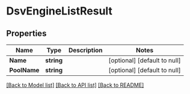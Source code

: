 # DsvEngineListResult

## Properties
Name | Type | Description | Notes
------------ | ------------- | ------------- | -------------
**Name** | **string** |  | [optional] [default to null]
**PoolName** | **string** |  | [optional] [default to null]

[[Back to Model list]](../README.md#documentation-for-models) [[Back to API list]](../README.md#documentation-for-api-endpoints) [[Back to README]](../README.md)

